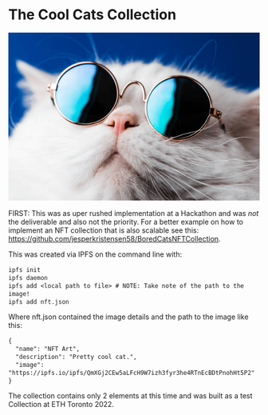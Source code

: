 <h1>The Cool Cats Collection</h1>

![Cool Cats are cool by nature. The IPFS of this Cool Cat image: Qmc4rBWMPEJUM6MueXH4eaUFrbuUW3ZJw95uxnZabiTfM2](coolcat.jpeg?raw=true "Cool Cats")

FIRST: This was as uper rushed implementation at a Hackathon and was *not* the deliverable and also not the priority. For a better example on how to implement an NFT collection that is also scalable see this: https://github.com/jesperkristensen58/BoredCatsNFTCollection.

This was created via IPFS on the command line with:

    ipfs init
    ipfs daemon
    ipfs add <local path to file> # NOTE: Take note of the path to the image!
    ipfs add nft.json

Where nft.json contained the image details and the path to the image like this:

    {
      "name": "NFT Art",
      "description": "Pretty cool cat.",
      "image": "https://ipfs.io/ipfs/QmXGj2CEw5aLFcH9W7izh3fyr3he4RTnEcBDtPnohHt5P2"
    }

The collection contains only 2 elements at this time and was built as a test Collection at ETH Toronto 2022.
